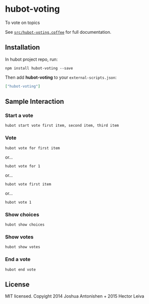 # hubot-voting

To vote on topics

See [`src/hubot-voting.coffee`](src/hubot-voting.coffee) for full documentation.

## Installation

In hubot project repo, run:

`npm install hubot-voting --save`

Then add **hubot-voting** to your `external-scripts.json`:

```json
["hubot-voting"]
```

## Sample Interaction

### Start a vote

    hubot start vote first item, second item, third item

### Vote

    hubot vote for first item

or...

    hubot vote for 1

or...

    hubot vote first item

or...

    hubot vote 1

### Show choices

    hubot show choices

### Show votes

    hubot show votes

### End a vote

    hubot end vote

## License

MIT licensed. Copyight 2014 Joshua Antonishen + 2015 Hector Leiva
